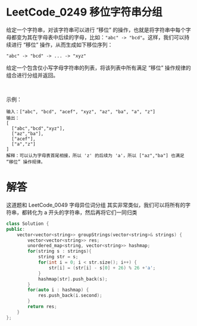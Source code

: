 # LeetCode_0249 移位字符串分组

给定一个字符串，对该字符串可以进行 “移位” 的操作，也就是将字符串中每个字母都变为其在字母表中后续的字母，比如：``"abc" -> "bcd"``。这样，我们可以持续进行 “移位” 操作，从而生成如下移位序列：

```
"abc" -> "bcd" -> ... -> "xyz"
```

给定一个包含仅小写字母字符串的列表，将该列表中所有满足 “移位” 操作规律的组合进行分组并返回。

 

示例：
```
输入：["abc", "bcd", "acef", "xyz", "az", "ba", "a", "z"]
输出：
[
  ["abc","bcd","xyz"],
  ["az","ba"],
  ["acef"],
  ["a","z"]
]
解释：可以认为字母表首尾相接，所以 'z' 的后续为 'a'，所以 ["az","ba"] 也满足 “移位” 操作规律。
```

# 解答
这道题和 LeetCode_0049 字母异位词分组 其实非常类似，我们可以将所有的字符串，都转化为 a 开头的字符串，然后再将它们一同归类

```C++
class Solution {
public:
    vector<vector<string>> groupStrings(vector<string>& strings) {
        vector<vector<string>> res;
        unordered_map<string, vector<string>> hashmap;
        for(string s : strings){
            string str = s;
            for(int i = 0; i < str.size(); i++) {
                str[i] = (str[i] - s[0] + 26) % 26 +'a';
            }
            hashmap[str].push_back(s);
        }
        for(auto i : hashmap) {
            res.push_back(i.second);
        }
        return res;
    }
};
```


